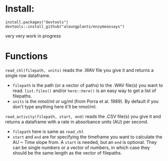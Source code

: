 # Install:
```
install.packages("devtools")
devtools::install_github("aleungplants/enzymeassays")
```

very very work in progress

# Functions
`read_chl(filepath, units)` reads the .WAV file you give it and returns a single row dataframe. 
- `filepath` is the path (or a vector of paths) to the .WAV file(s) you want to read. `list.files()` and/or `here::here()` is an easy way to get a list of filepaths.
- `units` is the nmol/ml or ug/ml (from Porra et al. 1989). By default if you don't type anything here it'll be nmol/ml. 

`read_activity(filepath, start, end)` reads the .CSV file(s) you give it and returns a dataframe with a rate in absorbance units (AU) per second.
- `filepath` here is same as `read_chl`
- `start` and `end` are for specifying the timeframe you want to calculate the AU ~ Time slope from. A `start` is needed, but an `end` is optional. They can be single numbers or a vector of numbers, in which case they should be the same length as the vector of filepaths.
